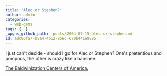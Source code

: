 ```yaml
---
title: 'Alec or Stephen?'
author: admin
categories:
  - web-gems
tags: {  }
_wpghs_github_path: _posts/2004-07-15-alec-or-stephen.md
id: adc86fa7-b8a4-4b12-856c-670b441e9885
---
```

<p>I just can't decide - should I go for Alec or Stephen?  One's pretentious and pompous, the other is crazy like a banshee.</p>
<p><a href="http://www.baldwinization.com/index.html">The Baldwinization Centers of America.</a></p>
